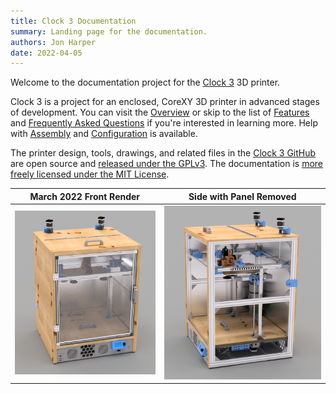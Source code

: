 ```yaml
---
title: Clock 3 Documentation
summary: Landing page for the documentation.
authors: Jon Harper
date: 2022-04-05
---
```


Welcome to the documentation project for the [Clock 3](https://github.com/jon-harper/clock-3/) 3D printer.

Clock 3 is a project for an enclosed, CoreXY 3D printer in advanced stages of development. You can visit the [Overview](overview.md) or skip to the list of [Features](about/features.md) and [Frequently Asked Questions](about/features.md) if you're interested in learning more. Help with [Assembly](assembly/) and [Configuration](config/) is available.

The printer design, tools, drawings, and related files in the [Clock 3 GitHub](https://github.com/jon-harper/clock-3/) are open source and [released under the GPLv3](https://github.com/jon-harper/clock-3). The documentation is [more freely licensed under the MIT License](https://github.com/jon-harper/clock3-docs/blob/main/LICENSE).

| March 2022 Front Render | Side with Panel Removed |
|:---:|:---:|
|![front render](img/renders/2022-03-27_panels_final.png) | ![side render](img/renders/2022-03-27_side_view_final.png) |

